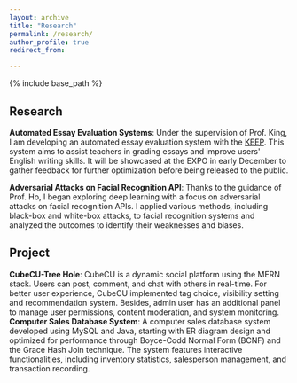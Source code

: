 ```yaml
---
layout: archive
title: "Research"
permalink: /research/
author_profile: true
redirect_from:

---
```


{% include base_path %} 


## Research
**Automated Essay Evaluation Systems**: Under the supervision of Prof. King, I am developing an automated essay evaluation system with the [KEEP](https://keep.edu.hk/). This system aims to assist teachers in grading essays and improve users' English writing skills. It will be showcased at the EXPO in early December to gather feedback for further optimization before being released to the public.

**Adversarial Attacks on Facial Recognition API**: Thanks to the guidance of Prof. Ho, I began exploring deep learning with a focus on adversarial attacks on facial recognition APIs. I applied various methods, including black-box and white-box attacks, to facial recognition systems and analyzed the outcomes to identify their weaknesses and biases.

## Project
**CubeCU-Tree Hole**: CubeCU is a dynamic social platform using the MERN stack. Users can post, comment, and chat with others in real-time. For better user experience, CubeCU implemented tag choice, visibility setting and recommendation system. Besides, admin user has an additional panel to manage user permissions, content moderation, and system monitoring.
**Computer Sales Database System**: A computer sales database system developed using MySQL and Java, starting with ER diagram design and optimized for performance through Boyce-Codd Normal Form (BCNF) and the Grace Hash Join technique. The system features interactive functionalities, including inventory statistics, salesperson management, and transaction recording.
